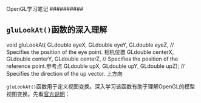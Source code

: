OpenGL学习笔记
##########


## `gluLookAt()`函数的深入理解

  void gluLookAt(	GLdouble eyeX, GLdouble eyeY, GLdouble eyeZ,           // Specifies the position of the eye point.      相机位置
   	              GLdouble centerX, GLdouble centerY, GLdouble centerZ,  // Specifies the position of the reference point.参考点
   	              GLdouble upX, GLdouble upY, GLdouble upZ);             // Specifies the direction of the up vector.     上方向
   	              

`gluLookAt()`函数用于定义视图变换。深入学习该函数有助于理解OpenGL的模型视图变换。先看[官方说明](https://www.opengl.org/sdk/docs/man2/xhtml/gluLookAt.xml)：
